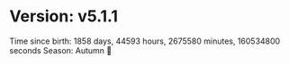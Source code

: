 # Version: v5.1.1
Time since birth: 1858 days, 44593 hours, 2675580 minutes, 160534800 seconds
Season: Autumn 🍁
